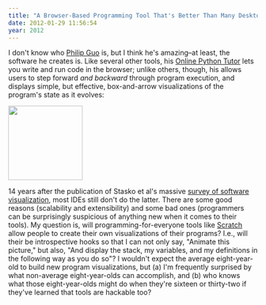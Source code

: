 ```yaml
---
title: "A Browser-Based Programming Tool That's Better Than Many Desktop Tools"
date: 2012-01-29 11:56:54
year: 2012
---
```

I don't know who <a href="http://www.stanford.edu/~pgbovine/">Philip Guo</a> is, but I think he's amazing–at least, the software he creates is. Like several other tools, his <a href="http://people.csail.mit.edu/pgbovine/python/">Online Python Tutor</a> lets you write and run code in the browser; unlike others, though, his allows users to step forward <em>and backward</em> through program execution, and displays simple, but effective, box-and-arrow visualizations of the program's state as it evolves:

<img title="guo-web-python" src="{{'/files/2012/01/guo-web-python-150x150.png' | relative_url}}" alt="" width="150" height="150" />

14 years after the publication of Stasko et al's massive <a href="http://www.amazon.com/Software-Visualization-John-T-Stasko/dp/0262193957">survey of software visualization</a>, most IDEs still don't do the latter. There are some good reasons (scalability and extensibility) and some bad ones (programmers can be surprisingly suspicious of anything new when it comes to their tools). My question is, will programming-for-everyone tools like <a href="http://scratch.mit.edu/">Scratch </a>allow people to create their own visualizations of their programs? I.e., will their be introspective hooks so that I can not only say, "Animate this picture," but also, "And display the stack, my variables, and my definitions in the following way as you do so"? I wouldn't expect the average eight-year-old to build new program visualizations, but (a) I'm frequently surprised by what non-average eight-year-olds can accomplish, and (b) who knows what those eight-year-olds might do when they're sixteen or thirty-two if they've learned that tools are hackable too?
